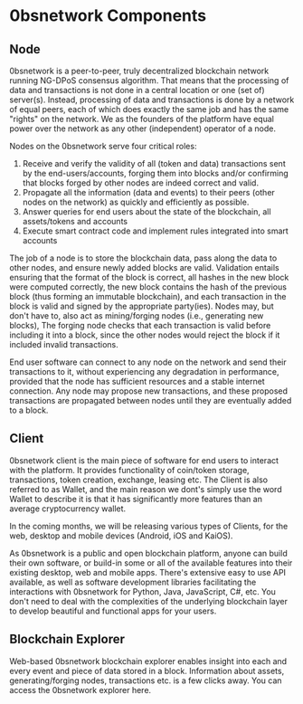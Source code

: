 # 0bsnetwork Components

## Node

0bsnetwork is a peer-to-peer, truly decentralized blockchain network running NG-DPoS consensus algorithm. That means that the processing of data and transactions is not done in a central location or one \(set of\) server\(s\). Instead, processing of data and transactions is done by a network of equal peers, each of which does exactly the same job and has the same "rights" on the network. We as the founders of the platform have equal power over the network as any other \(independent\) operator of a node. 

Nodes on the 0bsnetwork serve four critical roles:

1. Receive and verify the validity of all \(token and data\) transactions sent by the end-users/accounts, forging them into blocks and/or confirming that blocks forged by other nodes are indeed correct and valid.
2. Propagate all the information \(data and events\) to their peers \(other nodes on the network\) as quickly and efficiently as possible.
3. Answer queries for end users about the state of the blockchain, all assets/tokens and accounts
4. Execute smart contract code and implement rules integrated into smart accounts

The job of a node is to store the blockchain data, pass along the data to other nodes, and ensure newly added blocks are valid. Validation entails ensuring that the format of the block is correct, all hashes in the new block were computed correctly, the new block contains the hash of the previous block \(thus forming an immutable blockchain\), and each transaction in the block is valid and signed by the appropriate party\(ies\). Nodes may, but don't have to, also act as mining/forging nodes \(i.e., generating new blocks\), The forging node checks that each transaction is valid before including it into a block, since the other nodes would reject the block if it included invalid transactions.

End user software can connect to any node on the network and send their transactions to it, without experiencing any degradation in performance, provided that the node has sufficient resources and a stable internet connection. Any node may propose new transactions, and these proposed transactions are propagated between nodes until they are eventually added to a block.

## Client

0bsnetwork client is the main piece of software for end users to interact with the platform. It provides functionality of coin/token storage, transactions, token creation, exchange, leasing etc. The Client is also referred to as Wallet, and the main reason we dont's simply use the word Wallet to describe it is that it has significantly more features than an average cryptocurrency wallet.

In the coming months, we will be releasing various types of Clients, for the web, desktop and mobile devices \(Android, iOS and KaiOS\).

As 0bsnetwork is a public and open blockchain platform, anyone can build their own software, or build-in some or all of the available features into their existing desktop, web and mobile apps. There's extensive easy to use API available, as well as software development libraries facilitating the interactions with 0bsnetwork for Python, Java, JavaScript, C\#, etc. You don't need to deal with the complexities of the underlying blockchain layer to develop beautiful and functional apps for your users.

## Blockchain Explorer

Web-based 0bsnetwork blockchain explorer enables insight into each and every event and piece of data stored in a block. Information about assets, generating/forging nodes, transactions etc. is a few clicks away. You can access the 0bsnetwork explorer here.

## 



